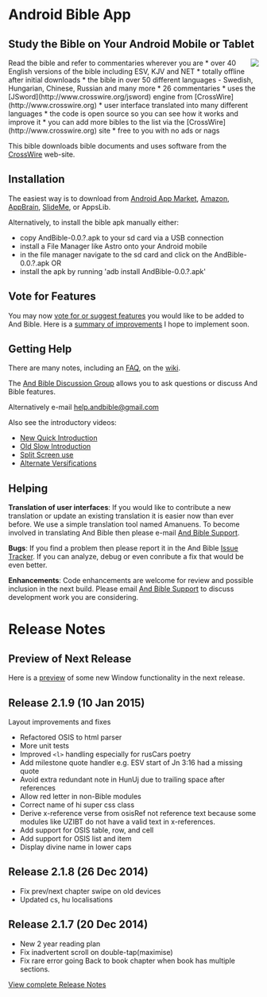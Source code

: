 # Android Bible App #
## Study the Bible on Your Android Mobile or Tablet ##
<img src='http://and-bible.googlecode.com/svn/trunk/AndBible/graphics/qr-barcode.png' align='right' />
Read the bible and refer to commentaries wherever you are
  * over 40 English versions of the bible including ESV, KJV and NET
  * totally offline after initial downloads
  * the bible in over 50 different languages - Swedish, Hungarian, Chinese, Russian and many more
  * 26 commentaries
  * uses the [JSword](http://www.crosswire.org/jsword) engine from [CrossWire](http://www.crosswire.org)
  * user interface translated into many different languages
  * the code is open source so you can see how it works and improve it
  * you can add more bibles to the list via the [CrossWire](http://www.crosswire.org) site
  * free to you with no ads or nags

This bible downloads bible documents and uses software from the [CrossWire](http://www.crosswire.org) web-site.

<a href='Hidden comment: 
== Screenshots ==
https://github.com/mjdenham/and-bible/raw/master/AndBible/graphics/and-bible-main.png "  "
https://github.com/mjdenham/and-bible/raw/master/AndBible/graphics/and-bible-strongs-main-menu.png
'></a>
## Installation ##
The easiest way is to download from
[Android App Market](http://market.android.com/details?id=net.bible.android.activity),
[Amazon](http://www.amazon.com/Martin-Denham-And-Bible/dp/B004Z2KKYK),
[AppBrain](http://www.appbrain.com/app/net.bible.android.activity?install), [SlideMe](http://slideme.org/application/and-bible),
or AppsLib.

Alternatively, to install the bible apk manually either:
  * copy AndBible-0.0.?.apk to your sd card via a USB connection
  * install a File Manager like Astro onto your Android mobile
  * in the file manager navigate to the sd card and click on the AndBible-0.0.?.apk
OR
  * install the apk by running 'adb install AndBible-0.0.?.apk'

## Vote for Features ##
You may now [vote for or suggest features](https://andbible.uservoice.com) you would like to be added to And Bible.  Here is a [summary of improvements](http://code.google.com/p/and-bible/wiki/FuturePlans) I hope to implement soon.

## Getting Help ##
There are many notes, including an [FAQ](FAQ.md), on the [wiki](https://code.google.com/p/and-bible/w/list).

The [And Bible Discussion Group](https://groups.google.com/group/and-bible) allows you to ask questions or discuss And Bible features.

Alternatively e-mail [help.andbible@gmail.com](mailto:help.andbible@gmail.com)

Also see the introductory videos:
  * [New Quick Introduction](http://www.youtube.com/watch?v=-vnNnRt98-U)
  * [Old Slow Introduction](http://www.youtube.com/watch?v=qh8QdAW1ggY)
  * [Split Screen use](http://youtu.be/R_Zxz5zbj_c)
  * [Alternate Versifications](http://youtu.be/dTSTW6s_qFU)

## Helping ##
**Translation of user interfaces**:
If you would like to contribute a new translation or update an existing translation it is easier now than ever before.  We use a simple translation tool named Amanuens.  To become involved in translating And Bible then please e-mail [And Bible Support](mailto:help.andbible@gmail.com).

**Bugs**:
If you find a problem then please report it in the And Bible [Issue Tracker](http://code.google.com/p/and-bible/issues/list).  If you can analyze, debug or even conribute a fix that would be even better.

**Enhancements**:
Code enhancements are welcome for review and possible inclusion in the next build.  Please email [And Bible Support](mailto:help.andbible@gmail.com) to discuss development work you are considering.

# Release Notes #

## Preview of Next Release ##

Here is a [preview](https://youtu.be/pUyBBOyPTv4) of some new Window functionality in the next release.

## Release 2.1.9 (10 Jan 2015) ##
Layout improvements and fixes
  * Refactored OSIS to html parser
  * More unit tests
  * Improved `<l>` handling especially for rusCars poetry
  * Add milestone quote handler e.g. ESV start of Jn 3:16 had a missing quote
  * Avoid extra redundant note in HunUj due to trailing space after references
  * Allow red letter in non-Bible modules
  * Correct name of hi super css class
  * Derive x-reference verse from osisRef not reference text because some modules like UZIBT do not have a valid text in x-references.
  * Add support for OSIS table, row, and cell
  * Add support for OSIS list and item
  * Display divine name in lower caps

## Release 2.1.8 (26 Dec 2014) ##
  * Fix prev/next chapter swipe on old devices
  * Updated cs, hu localisations

## Release 2.1.7 (20 Dec 2014) ##
  * New 2 year reading plan
  * Fix inadvertent scroll on double-tap(maximise)
  * Fix rare error going Back to book chapter when book has multiple sections.

[View complete Release Notes](http://code.google.com/p/and-bible/wiki/ReleaseNotes)